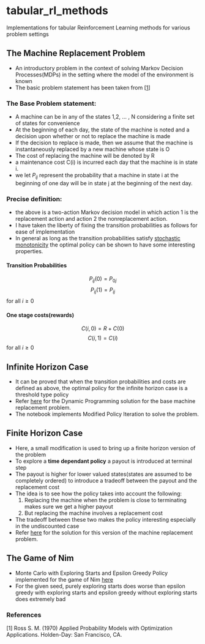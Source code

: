 # tabular_rl_methods
Implementations for tabular Reinforcement Learning methods for various problem settings
<!--
## Table of Contents
 -->

## The Machine Replacement Problem
- An introductory problem in the context of solving Markov Decision Processes(MDPs) in the setting where the model of the environment is known
- The basic problem statement has been taken from [[1](#1)]

### The Base Problem statement:
- A machine can be in any of the states 1,2, ... , N considering a finite set of states for convenience
- At the beginning of each day, the state of the machine is noted and a decision upon whether or not to replace the machine is made
- If the decision to replace is made, then we assume that the machine is instantaneously replaced by a new machine whose state is O
- The cost of replacing the machine will be denoted by R
- a maintenance cost C(i) is incurred each day that the machine is in state i.
- we let $P_{ij}$ represent the probability that a machine in state i at the beginning of one day will be in state j at the beginning of the next day.

### Precise definition:
- the above is a two-action Markov decision model in which action 1 is the replacement action and action 2 the nonreplacement action.
- I have taken the liberty of fixing the transition probabilities as follows for ease of implementation
- In general as long as the transition probabilities satisfy [stochastic monotonicity](https://adityam.github.io/stochastic-control/mdps/monotone-mdps.html) the optimal policy can be shown to have some interesting properties.

#### Transition Probabilities
$$P_{ij}(0) = P_{0j}$$
$$P_{ij}(1) = P_{ij}$$
for all $i\ge 0$

#### One stage costs(rewards)
$$C(i,0) = R+C(0)$$
$$C(i,1) = C(i)$$
for all $i\ge 0$

## Infinite Horizon Case
- It can be proved that when the transition probabilities and costs are defined as above, the optimal policy for the infinite horizon case is a threshold type policy
- Refer [here](DP_MDP.ipynb) for the Dynamic Programming solution for the base machine replacement problem.
- The notebook implements Modified Policy Iteration to solve the problem.

## Finite Horizon Case
- Here, a small modification is used to bring up a finite horizon version of the problem
- To explore a **time dependant policy** a payout is introduced at terminal step
- The payout is higher for lower valued states(states are assumed to be completely ordered) to introduce a tradeoff between the payout and the replacement cost
- The idea is to see how the policy takes into account the following:
    1. Replacing the machine when the problem is close to terminating makes sure we get a higher payout
    2. But replacing the machine involves a replacement cost
- The tradeoff between these two makes the policy interesting especially in the undiscounted case
- Refer [here](finite_horizon.ipynb) for the solution for this version of the machine replacement problem.

## The Game of Nim
- Monte Carlo with Exploring Starts and Epsilon Greedy Policy implemented for the game of Nim [here](nim_MC_ES.ipynb)
- For the given seed, purely exploring starts does worse than epsilon greedy with exploring starts and epsilon greedy without exploring starts does extremely bad

### References
<a id="1">[1]</a> Ross S. M. (1970) Applied Probability Models with Optimization Applications. Holden-Day: San Francisco, CA.
